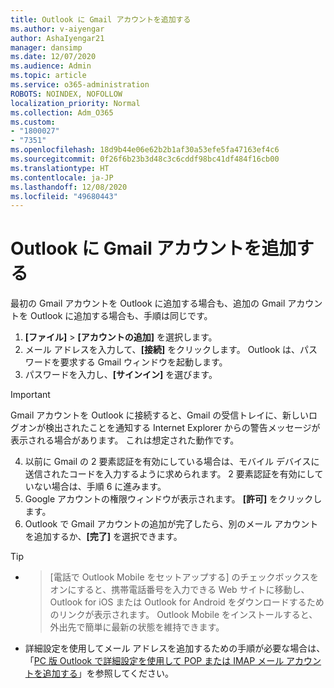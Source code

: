 ```yaml
---
title: Outlook に Gmail アカウントを追加する
ms.author: v-aiyengar
author: AshaIyengar21
manager: dansimp
ms.date: 12/07/2020
ms.audience: Admin
ms.topic: article
ms.service: o365-administration
ROBOTS: NOINDEX, NOFOLLOW
localization_priority: Normal
ms.collection: Adm_O365
ms.custom:
- "1800027"
- "7351"
ms.openlocfilehash: 18d9b44e06e62b2b1af30a53efe5fa47163ef4c6
ms.sourcegitcommit: 0f26f6b23b3d48c3c6cddf98bc41df484f16cb00
ms.translationtype: HT
ms.contentlocale: ja-JP
ms.lasthandoff: 12/08/2020
ms.locfileid: "49680443"
---
```

# <a name="add-a-gmail-account-to-outlook"></a>Outlook に Gmail アカウントを追加する

最初の Gmail アカウントを Outlook に追加する場合も、追加の Gmail アカウントを Outlook に追加する場合も、手順は同じです。

1. **[ファイル]** > **[アカウントの追加]** を選択します。
1. メール アドレスを入力して、**[接続]** をクリックします。 Outlook は、パスワードを要求する Gmail ウィンドウを起動します。 
1. パスワードを入力し、**[サインイン]** を選びます。
> [!IMPORTANT]
> Gmail アカウントを Outlook に接続すると、Gmail の受信トレイに、新しいログオンが検出されたことを通知する Internet Explorer からの警告メッセージが表示される場合があります。 これは想定された動作です。
4. 以前に Gmail の 2 要素認証を有効にしている場合は、モバイル デバイスに送信されたコードを入力するように求められます。 2 要素認証を有効にしていない場合は、手順 6 に進みます。
1. Google アカウントの権限ウィンドウが表示されます。 **[許可]** をクリックします。
1. Outlook で Gmail アカウントの追加が完了したら、別のメール アカウントを追加するか、**[完了]** を選択できます。
> [!TIP]
- > [電話で Outlook Mobile をセットアップする] のチェックボックスをオンにすると、携帯電話番号を入力できる Web サイトに移動し、Outlook for iOS または Outlook for Android をダウンロードするためのリンクが表示されます。 Outlook Mobile をインストールすると、外出先で簡単に最新の状態を維持できます。
- 詳細設定を使用してメール アドレスを追加するための手順が必要な場合は、「[PC 版 Outlook で詳細設定を使用して POP または IMAP メール アカウントを追加する](https://support.microsoft.com/office/change-or-update-email-account-settings-in-outlook-for-windows-560a9065-3c3a-4ec5-a24f-cdb9a8d622a2#bkmk_advanced)」を参照してください。
